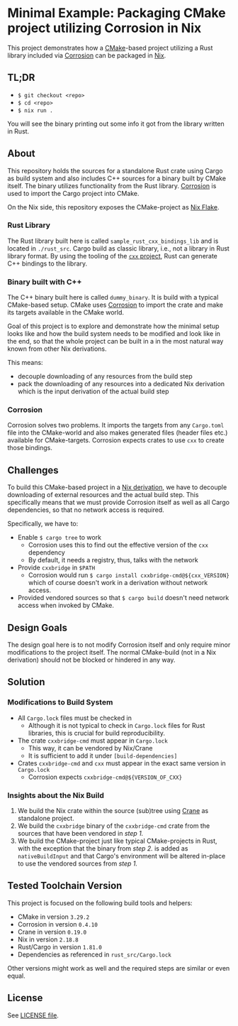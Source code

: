 # Minimal Example: Packaging CMake project utilizing Corrosion in Nix

This project demonstrates how a [CMake](https://cmake.org/)-based project
utilizing a Rust library included via
[Corrosion](https://github.com/corrosion-rs/corrosion) can be packaged in
[Nix](https://nixos.org/).

## TL;DR

- `$ git checkout <repo>`
- `$ cd <repo>`
- `$ nix run .`

You will see the binary printing out some info it got from the library written
in Rust.

## About

This repository holds the sources for a standalone Rust crate using Cargo as
build system and also includes C++ sources for a binary built by CMake itself.
The binary utilizes functionality from the Rust library.
[Corrosion](https://github.com/corrosion-rs/corrosion) is used to import the
Cargo project into CMake.

On the Nix side, this repository exposes the CMake-project as
[Nix Flake](https://nixos.wiki/wiki/Flakes).

### Rust Library

The Rust library built here is called `sample_rust_cxx_bindings_lib` and is
located in `./rust_src`. Cargo build as classic library, i.e., not a library
in Rust library format. By using the tooling of the
[`cxx` project](https://cxx.rs/), Rust can generate C++ bindings to the library.

### Binary built with C++

The C++ binary built here is called `dummy_binary`. It is build with a typical
CMake-based setup. CMake uses [Corrosion](https://github.com/corrosion-rs/corrosion)
to import the crate and make its targets available in the CMake world.

Goal of this project is to explore and demonstrate how the minimal setup looks
like and how the build system needs to be modified and look like in the end, so
that the whole project can be built in a
in the most natural way known from other Nix derivations.

This means:
- decouple downloading of any resources from the build step
- pack the downloading of any resources into a dedicated Nix derivation
  which is the input derivation of the actual build step

### Corrosion

Corrosion solves two problems. It imports the targets from any `Cargo.toml`
file into the CMake-world and also makes generated files (header files etc.)
available for CMake-targets. Corrosion expects crates to use `cxx` to create
those bindings.

## Challenges

To build this CMake-based project in a [Nix derivation](https://nixos.org/), we
have to decouple downloading of external resources and the actual build step.
This specifically means that we must provide Corrosion itself as well as all
Cargo dependencies, so that no network access is required.

Specifically, we have to:

- Enable `$ cargo tree` to work
  - Corrosion uses this to find out the effective version of the `cxx`
    dependency
  - By default, it needs a registry, thus, talks with the network
- Provide `cxxbridge` in `$PATH`
  - Corrosion would run `$ cargo install cxxbridge-cmd@${cxx_VERSION}` which
    of course doesn't work in a derivation without network access.
- Provided vendored sources so that `$ cargo build` doesn't need network access
  when invoked by CMake.

## Design Goals

The design goal here is to not modify Corrosion itself and only require minor
modifications to the project itself. The normal CMake-build (not in a Nix
derivation) should not be blocked or hindered in any way.

## Solution

### Modifications to Build System

- All `Cargo.lock` files must be checked in
  - Although it is not typical to check in `Cargo.lock` files for Rust
    libraries, this is crucial for build reproducibility.
- The crate `cxxbridge-cmd` must appear in `Cargo.lock`
  - This way, it can be vendored by Nix/Crane
  - It is sufficient to add it under `[build-dependencies]`
- Crates `cxxbridge-cmd` and `cxx` must appear in the exact same version in
  `Cargo.lock`
  - Corrosion expects `cxxbridge-cmd@${VERSION_OF_CXX}`

### Insights about the Nix Build

1. We build the Nix crate within the source (sub)tree using [Crane](https://crane.dev)
   as standalone project.
2. We build the `cxxbridge` binary of the `cxxbridge-cmd` crate from the sources
   that have been vendored in *step 1.*
3. We build the CMake-project just like typical CMake-projects in Rust, with
   the exception that the binary from *step 2.* is added as `nativeBuildInput`
   and that Cargo's environment will be altered in-place to use the vendored
   sources from *step 1.*

## Tested Toolchain Version

This project is focused on the following build tools and helpers:

- CMake in version `3.29.2`
- Corrosion in version `0.4.10`
- Crane in version `0.19.0`
- Nix in version `2.18.8`
- Rust/Cargo in version `1.81.0`
- Dependencies as referenced in `rust_src/Cargo.lock`

Other versions might work as well and the required steps are similar or even
equal.

## License

See [LICENSE file](./LICENSE).
